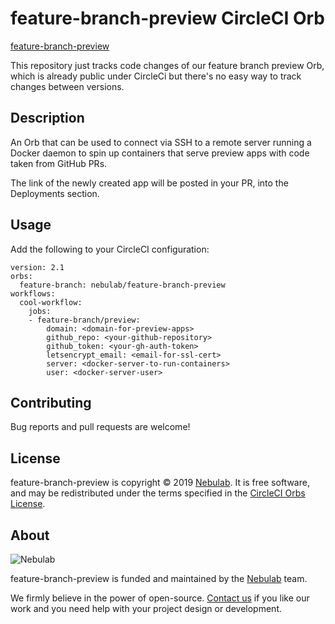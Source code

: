 # feature-branch-preview CircleCI Orb

[feature-branch-preview](https://circleci.com/orbs/registry/orb/nebulab/feature-branch-preview)

This repository just tracks code changes of our feature branch preview Orb,
which is already public under CircleCi but there's no easy way to track
changes between versions.

## Description

An Orb that can be used to connect via SSH to a remote server running a Docker
daemon to spin up containers that serve preview apps with code taken from
GitHub PRs.

The link of the newly created app will be posted in your PR, into the
Deployments section.

## Usage

Add the following to your CircleCI configuration:

```
version: 2.1
orbs:
  feature-branch: nebulab/feature-branch-preview
workflows:
  cool-workflow:
    jobs:
    - feature-branch/preview:
        domain: <domain-for-preview-apps>
        github_repo: <your-github-repository>
        github_token: <your-gh-auth-token>
        letsencrypt_email: <email-for-ssl-cert>
        server: <docker-server-to-run-containers>
        user: <docker-server-user>
```

## Contributing

Bug reports and pull requests are welcome!

## License

feature-branch-preview is copyright © 2019 [Nebulab](http://nebulab.it/). It is
free software, and may be redistributed under the terms specified in the
[CircleCI Orbs License](https://circleci.com/orbs/registry/licensing).

## About

![Nebulab](http://nebulab.it/assets/images/public/logo.svg)

feature-branch-preview is funded and maintained by the [Nebulab](http://nebulab.it/)
team.

We firmly believe in the power of open-source. [Contact us](http://nebulab.it/contact-us/)
if you like our work and you need help with your project design or development.
